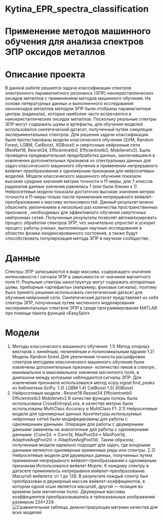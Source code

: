 # Kytina_EPR_spectra_classification
# Применение методов машинного обучения для анализа спектров ЭПР оксидов металлов 
# Описание проекта
В данной работе решается задача классификации спектров электронного парамагнитного резонанса (ЭПР) нанокристаллических оксидов металлов с применением методов машинного обучения. На основе литературных данных и выполненного исследования нанооксидов металлов методом ЭПР были отобраны парамагнитные центры (радикалы), которые наиболее часто встречаются в нанокристаллических оксидах металлов. Поскольку реальные спектры ЭПР могут содержать шумы и артефакты, для обучения моделей использовался синтетический датасет, полученный путем симуляции экспериментальных спектров. Для решения задачи классификации были протестированы модели классического обучения (SVM, Random Forest, LGBM, CatBoost, XGBoost) и сверточные нейронные сети (ResNet18, Resnet34, Efficientnetb0, Efficientnetb3, Mobilenetv2). Была проведена предварительная предобработка данных, заключавшаяся в извлечении дополнительных признаков из спектральных данных для задач классического машинного обучения и применении непрерывного вейвлет-преобразования к одномерным признакам для нейросетевых моделей. Модели классического машинного обучения показали высокие средние значения метрик точности и f1-меры, для 7 классов радикалов данные значения равнялись 1 (или были близки к 1) .  Нейросетевые модели показали достаточно высокие значения метрик точности и f1-меры только после применения  непрерывного вейвлет-преобразования к массиву интенсивностей. Данный результат можно объяснить увеличением в несколько раз количества пространственных признаков , необходимых для эффективного обучения сверточных нейтронных сетей. Полученные результаты позволят автоматизировать процесс обработки спектров ЭПР, что значительно упростит и ускорит процесс работы ученых, выполняющих научные исследования в областях физики конденсированного состояния, а также будут способствовать популяризации метода ЭПР в научном сообществе.
# Данные
Спектры ЭПР записываются в виде массива, содержащего значения интенсивности I сигнала ЭПР в зависимости от значения магнитного поля H.
Реальные спектры наноструктур могут содержать аппаратные шумы, приборные «артефакты» (например, фоновые сигналы), поэтому было принято решение использовать синтетический датасет для обучения нейронной сети. Синтетический датасет представляет из себя спектры ЭПР, полученные путем численного моделирования экспериментальных спектров ЭПР в среде программирования MATLAB при помощи пакета функций «EasySpin»
# Модели 
1) Методы классического машинного обучения:
1.1) Метод опорных векторов с линейным,  нелинейным и полиномиальным ядрами
1.2) Модель Random forest 
Для увеличения точности расшифровки спектров методами классического машинного обучения были извлечены дополнительные признаки- количество пиков в спектре , минимальное и максимальное значения магнитного поля, в диапазоне между которыми наблюдаются сигналы ЭПР. Для извлечения признаков использовался метод  scipy.signal.find_peaks из библиотеки SciPy. 
1.3) LGBM
1.4) CatBoost
1.5) XGBoost
2) Нейросетевые модели :
Resnet18
Resnet34
Efficientnetb0
Efficientnetb3
Mobilenetv2
В качестве функции потерь была использована CrossEntropyLoss, в качестве метрик были использованы MultiClass Accuracy и MultiClass F1.
2.1) Нейросетевые модели для одномерных данных
Архитектуры используемых нейронных сетей были модифицированы для работы с одномерными данными. Операции для работы с двумерными данными заменены на аналогичные для работы с одномерными данными: (Conv2d -> Conv1d, MaxPool2d-> MaxPool1d, AdaptiveAvgPool2d ->  AdaptiveAvgPool1d). Таким образом, полученные модели идеально подходят для задач, где входными данными являются одномерные временные ряды или спектры.
2.2) Нейросетевые модели для двумерных данных, полученных путем применения непрерывного вейвлет-преобразования к одномерным признакам
Использовался вейвлет Морле. К каждому спектру в датасете применялось непрерывное вейвлет-преобразование. Масштаб вейвлета: от 1 до 128. В результате каждый спектр был преобразован в двумерный массив вейвлет-коэффициентов, в котором одной осью является масштаб, другой — позиция во времени (или магнитном поле). Двумерные массивы коэффициентов преобразовывались в трёхканальные изображения размером 224×224.
![Сравнительная таблица, демонстрирующая метрики качества для всех моделей](https://drive.google.com/uc?export=view&id=1mW0TzSqSI6qd7aictGw1hNvddl82Fl24)


